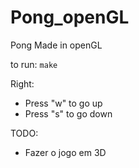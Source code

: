 # Pong_openGL
Pong Made in openGL

to run:
    ```
    make
    ```

Right:

- Press "w" to go up
- Press "s" to go down

TODO:
- Fazer o jogo em 3D

